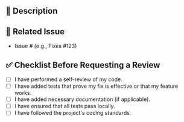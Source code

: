 ## 📝 Description

<!-- Briefly describe the changes in this pull request. What functionality or fixes does it introduce? -->

## 🔗 Related Issue

<!-- If applicable, add a reference to the related issue(s) -->
- Issue # (e.g., Fixes #123)

## ✅ Checklist Before Requesting a Review

- [ ] I have performed a self-review of my code.
- [ ] I have added tests that prove my fix is effective or that my feature works.
- [ ] I have added necessary documentation (if applicable).
- [ ] I have ensured that all tests pass locally.
- [ ] I have followed the project's coding standards.
